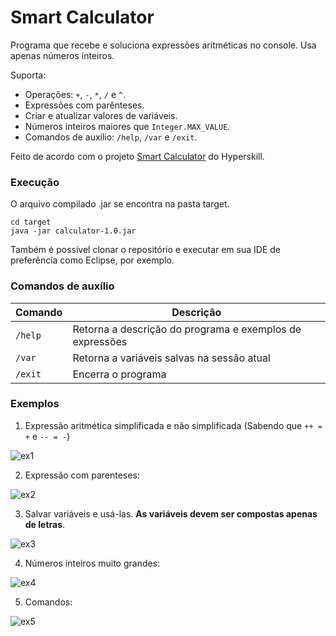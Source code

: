 # Smart Calculator
Programa que recebe e soluciona expressões aritméticas no console. Usa apenas números inteiros.

Suporta:
- Operações: ```+```, ```-```, ```*```, ```/``` e ```^```.
- Expressões com parênteses. 
- Criar e atualizar valores de variáveis.
- Números inteiros maiores que ```Integer.MAX_VALUE```.
- Comandos de auxílio: ```/help```, ```/var``` e ```/exit```.

Feito de acordo com o projeto [Smart Calculator](https://hyperskill.org/projects/42) do Hyperskill.

### Execução

O arquivo compilado .jar se encontra na pasta target.
```
cd target
java -jar calculator-1.0.jar
```
Também é possível clonar o repositório e executar em sua IDE de preferência como Eclipse, por exemplo.

### Comandos de auxílio

Comando | Descrição
------- | ---------
```/help``` | Retorna a descrição do programa e exemplos de expressões
```/var``` | Retorna a variáveis salvas na sessão atual
```/exit``` | Encerra o programa

### Exemplos

1. Expressão aritmética simplificada e não simplificada (Sabendo que ```++ = +``` e ```-- = -```)

![ex1](/images/ex1.png)

2. Expressão com parenteses:

![ex2](/images/ex2.png)

3. Salvar variáveis e usá-las. **As variáveis devem ser compostas apenas de letras**.

![ex3](/images/ex3.png)

4. Números inteiros muito grandes:

![ex4](/images/ex4.png)

5. Comandos:

![ex5](/images/ex5.png)
